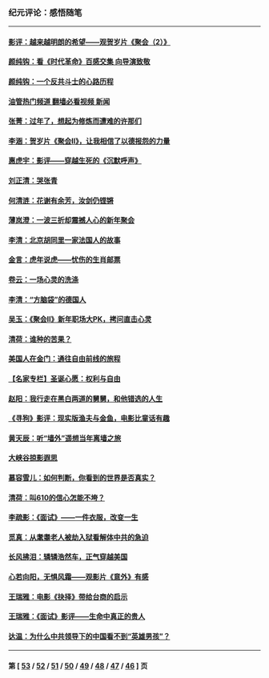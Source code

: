 ### 纪元评论：感悟随笔
---
#### [影评：越来越明朗的希望——观贺岁片《聚会（2）》](../../pages/nsc1035/n13580867.md?02180330) 
#### [颜纯钩：看《时代革命》百感交集 向导演致敬](../../pages/nsc1035/n13574843.md?02180330) 
#### [颜纯钩﻿：一个反共斗士的心路历程](../../pages/nsc1035/n13553725.md?02180330) 
#### [油管热门频道 翻墙必看视频 新闻](ok?02180330)
#### [张菁：过年了，想起为修炼而遭难的许那们](../../pages/nsc1035/n13543871.md?02180330) 
#### [李涵：贺岁片《聚会Ⅱ》，让我相信了以德报怨的力量](../../pages/nsc1035/n13530032.md?02180330) 
#### [惠虎宇：影评——穿越生死的《沉默呼声》](../../pages/nsc1035/n13516514.md?02180330) 
#### [刘正清：哭张青](../../pages/nsc1035/n13509328.md?02180330) 
#### [何清涟：花谢有余芳，汝剑仍铿锵](../../pages/nsc1035/n13507378.md?02180330) 
#### [薄岚澄：一波三折却震撼人心的新年聚会](../../pages/nsc1035/n13506511.md?02180330) 
#### [李清：北京胡同里一家法国人的故事](../../pages/nsc1035/n13502266.md?02180330) 
#### [金言：虎年说虎——忧伤的生肖邮票](../../pages/nsc1035/n13500542.md?02180330) 
#### [卷云：一场心灵的洗涤](../../pages/nsc1035/n13499041.md?02180330) 
#### [李清：“方脑袋”的德国人](../../pages/nsc1035/n13486826.md?02180330) 
#### [吴玉：《聚会Ⅱ》新年职场大PK，拷问直击心灵](../../pages/nsc1035/n13482329.md?02180330) 
#### [清荷：谁种的苦果？](../../pages/nsc1035/n13470084.md?02180330) 
#### [美国人在金门：通往自由前线的旅程](../../pages/nsc1035/n13453438.md?02180330) 
#### [【名家专栏】圣诞心愿：权利与自由](../../pages/nsc1035/n13453241.md?02180330) 
#### [赵阳：我行走在黑白两道的舅舅，和他错选的人生](../../pages/nsc1035/n13438837.md?02180330) 
#### [《寻狗》影评：现实版渔夫与金鱼，电影比童话有趣](../../pages/nsc1035/n13389805.md?02180330) 
#### [黄天辰：听“墙外”遥想当年离墙之旅](../../pages/nsc1035/n13377229.md?02180330) 
#### [大峡谷掠影遐思](../../pages/nsc1035/n13354743.md?02180330) 
#### [慕容雪儿：如何判断，你看到的世界是否真实？](../../pages/nsc1035/n13332569.md?02180330) 
#### [清荷：叫610的信心怎能不垮？](../../pages/nsc1035/n13304848.md?02180330) 
#### [李疏影：《面试》——一件衣服，改变一生](../../pages/nsc1035/n13292494.md?02180330) 
#### [觅真：从耄耋老人被劫入狱看解体中共的急迫](../../pages/nsc1035/n13284545.md?02180330) 
#### [长风拂泪：辚辚浩然车，正气穿越美国](../../pages/nsc1035/n13284280.md?02180330) 
#### [心若向阳，无惧风霜——观影片《意外》有感](../../pages/nsc1035/n13275318.md?02180330) 
#### [王瑞雅：电影《抉择》带给台商的启示](../../pages/nsc1035/n13274064.md?02180330) 
#### [王瑞雅：《面试》影评——生命中真正的贵人](../../pages/nsc1035/n13260528.md?02180330) 
#### [达温：为什么中共领导下的中国看不到“英雄男孩”？](../../pages/nsc1035/n13257099.md?02180330) 

---
#### 第 [ [53](./53.md?02180330) / [52](./52.md?02180330) / [51](./51.md?02180330) / [50](./50.md?02180330) / [49](./49.md?02180330) / [48](./48.md?02180330) / [47](./47.md?02180330) / [46](./46.md?02180330) ] 页
